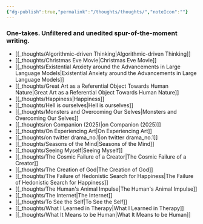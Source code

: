 ```yaml
---
{"dg-publish":true,"permalink":"/thoughts/thoughts/","noteIcon":""}
---
```


### One-takes. Unfiltered and unedited spur-of-the-moment writing. 


- [[_thoughts/Algorithmic-driven Thinking\|Algorithmic-driven Thinking]]
- [[_thoughts/Christmas Eve Movie\|Christmas Eve Movie]]
- [[_thoughts/Existential Anxiety around the Advancements in Large Language Models\|Existential Anxiety around the Advancements in Large Language Models]]
- [[_thoughts/Great Art as a Referential Object Towards Human Nature\|Great Art as a Referential Object Towards Human Nature]]
- [[_thoughts/Happiness\|Happiness]]
- [[_thoughts/Hell is ourselves\|Hell is ourselves]]
- [[_thoughts/Monsters and Overcoming Our Selves\|Monsters and Overcoming Our Selves]]
- [[_thoughts/on Companion (2025)\|on Companion (2025)]]
- [[_thoughts/On Experiencing Art\|On Experiencing Art]]
- [[_thoughts/on twitter drama_no.1\|on twitter drama_no.1]]
- [[_thoughts/Seasons of the Mind\|Seasons of the Mind]]
- [[_thoughts/Seeing Myself\|Seeing Myself]]
- [[_thoughts/The Cosmic Failure of a Creator\|The Cosmic Failure of a Creator]]
- [[_thoughts/The Creation of God\|The Creation of God]]
- [[_thoughts/The Failure of Hedonistic Search for Happiness\|The Failure of Hedonistic Search for Happiness]]
- [[_thoughts/The Human's Animal Impulse\|The Human's Animal Impulse]]
- [[_thoughts/The Internet\|The Internet]]
- [[_thoughts/To See the Self\|To See the Self]]
- [[_thoughts/What I Learned in Therapy\|What I Learned in Therapy]]
- [[_thoughts/What It Means to be Human\|What It Means to be Human]]

